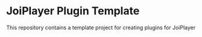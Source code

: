 # JoiPlayer Plugin Template
This repository contains a template project for creating plugins for JoiPlayer
